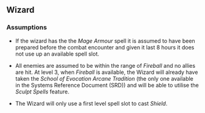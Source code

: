 ## Wizard

### Assumptions

- If the wizard has the the _Mage Armour_ spell it is assumed to have been prepared before the combat encounter
and given it last 8 hours it does not use up an available spell slot.

- All enemies are assumed to be within the range of _Fireball_ and no allies are hit. At level 3,
when _Fireball_ is available, the Wizard will already have taken the _School of Evocation_
_Arcane Tradition_ (the only one available in the Systems Reference Document (SRD)) and will be able
to utilise the _Sculpt Spells_ feature.

- The Wizard will only use a first level spell slot to cast _Shield_.